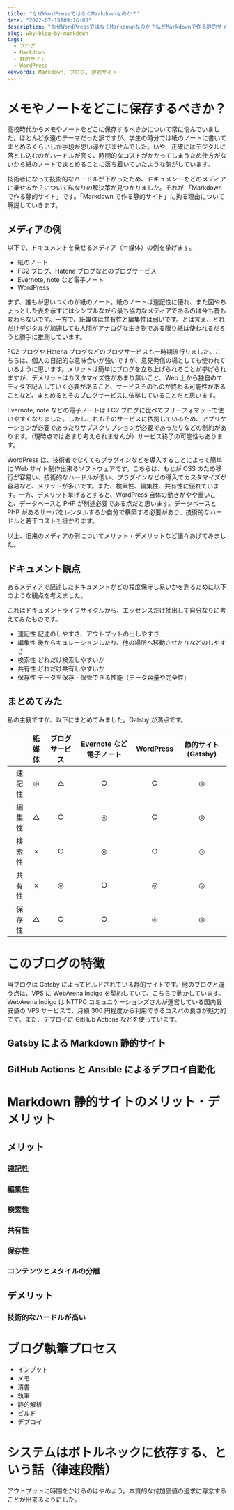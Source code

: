 ```yaml
---
title: "なぜWordPressではなくMarkdownなのか？"
date: "2022-07-19T09:16:00"
description: "なぜWordPressではなくMarkdownなのか？私がMarkdownで作る静的サイトに拘る理由と、Markdownがエンジニアを救うワケ。"
slug: why-blog-by-markdown
tags:
  - ブログ
  - Markdown
  - 静的サイト
  - WordPress
keywords: Markdown, ブログ, 静的サイト
---
```


# メモやノートをどこに保存するべきか？

高校時代からメモやノートをどこに保存するべきかについて常に悩んでいました。ほとんど永遠のテーマだった訳ですが、学生の時分では紙のノートに書いてまとめるくらいしか手段が思い浮かびませんでした。いや、正確にはデジタルに落とし込むのがハードルが高く、時間的なコストがかかってしまうため仕方がないから紙のノートでまとめることに落ち着いていたような気がしています。

技術者になって技術的なハードルが下がったため、ドキュメントをどのメディアに乗せるか？について私なりの解決策が見つかりました。それが 「Markdown で作る静的サイト」です。「Markdown で作る静的サイト」に拘る理由について解説していきます。

## メディアの例

以下で、ドキュメントを乗せるメディア（＝媒体）の例を挙げます。

- 紙のノート
- FC2 ブログ、Hatena ブログなどのブログサービス
- Evernote, note など電子ノート
- WordPress

まず、誰もが思いつくのが紙のノート。紙のノートは速記性に優れ、また図やちょっとした表を示すにはシンプルながら最も協力なメディアであるのは今も昔も変わらないです。一方で、紙媒体は共有性と編集性は弱いです。とは言え、どれだけデジタルが加速しても人間がアナログな生き物である限り紙は使われるだろうと勝手に推測しています。

FC2 ブログや Hatena ブログなどのブログサービスも一時期流行りました。こちらは、個人の日記的な意味合いが強いですが、意見発信の場としても使われているように思います。メリットは簡単にブログを立ち上げられることが挙げられますが、デメリットはカスタマイズ性があまり無いこと、Web 上から独自のエディタで記入していく必要があること、サービスそのものが終わる可能性があることなど、まとめるとそのブログサービスに依拠していることだと思います。

Evernote, note などの電子ノートは FC2 ブログに比べてフリーフォマットで使いやすくなりました。しかしこれもそのサービスに依拠しているため、アプリケーションが必要であったりサブスクリプションが必要であったりなどの制約があります。（現時点ではあまり考えられませんが）サービス終了の可能性もあります。

WordPress は、技術者でなくてもプラグインなどを導入することによって簡単に Web サイト制作出来るソフトウェアです。こちらは、もとが OSS のため移行が容易い、技術的なハードルが低い、プラグインなどの導入でカスタマイズが容易など、メリットが多いです。また、検索性、編集性、共有性に優れています。一方、デメリット挙げるとすると、WordPress 自体の動きがやや重いこと、データベースと PHP が別途必要である点だと思います。データベースと PHP があるサーバをレンタルするか自分で構築する必要があり、技術的なハードルと若干コストも掛かります。

以上、旧来のメディアの例についてメリット・デメリットなど諸々あげてみました。

## ドキュメント観点

あるメディアで記述したドキュメントがどの程度保守し易いかを測るために以下のような観点を考えました。

これはドキュメントライフサイクルから、エッセンスだけ抽出して自分なりに考えてみたものです。

- 速記性 記述のしやすさ、アウトプットの出しやすさ
- 編集性 後からキュレーションしたり、他の場所へ移動させたりなどのしやすさ
- 検索性 どれだけ検索しやすいか
- 共有性 どれだけ共有しやすいか
- 保存性 データを保存・保管できる性能（データ容量や完全性）

## まとめてみた

私の主観ですが、以下にまとめてみました。Gatsby が満点です。

|        | 紙媒体 | ブログサービス | Evernote など電子ノート | WordPress | 静的サイト(Gatsby) |
| -----: | :----: | :------------: | :---------------------: | :-------: | :----------------: |
| 速記性 |   ◎    |       △        |            ○            |     ○     |         ◎          |
| 編集性 |   △    |       ○        |            ◎            |     ○     |         ◎          |
| 検索性 |   ×    |       ○        |            ◎            |     ○     |         ◎          |
| 共有性 |   ×    |       ◎        |            ○            |     ◎     |         ◎          |
| 保存性 |   △    |       ○        |            ○            |     ◎     |         ◎          |

# このブログの特徴

当ブログは Gatsby によってビルドされている静的サイトです。他のブログと違う点は、VPS に WebArena Indigo を契約していて、こちらで動かしています。WebArena Indigo は NTTPC コミュニケーションズさんが運営している国内最安値の VPS サービスで、月額 300 円程度から利用できるコスパの良さが魅力的です。また、デプロイに GitHub Actions などを使っています。

## Gatsby による Markdown 静的サイト

## GitHub Actions と Ansible によるデプロイ自動化

# Markdown 静的サイトのメリット・デメリット

## メリット

### 速記性

### 編集性

### 検索性

### 共有性

### 保存性

### コンテンツとスタイルの分離

## デメリット

### 技術的なハードルが高い

# ブログ執筆プロセス

- インプット
- メモ
- 清書
- 執筆
- 静的解析
- ビルド
- デプロイ

# システムはボトルネックに依存する、という話（律速段階）

アウトプットに時間をかけるのはやめよう。本質的な付加価値の追求に専念することが出来るようにした。
